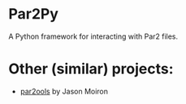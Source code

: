 # Par2Py

A Python framework for interacting with Par2 files.

# Other (similar) projects:
* [par2ools](https://github.com/jmoiron/par2ools) by Jason Moiron
